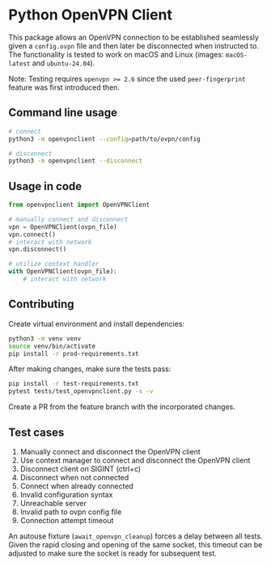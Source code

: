 # Python OpenVPN Client
This package allows an OpenVPN connection to be established
seamlessly given a `config.ovpn` file and then later be
disconnected when instructed to. The functionality is tested to
work on macOS and Linux (images: `macOS-latest` and `ubuntu-24.04`).

Note: Testing requires `openvpn >= 2.6` since the used `peer-fingerprint`
feature was first introduced then.

## Command line usage
```bash
# connect
python3 -m openvpnclient --config=path/to/ovpn/config

# disconnect
python3 -m openvpnclient --disconnect
```

## Usage in code
```python
from openvpnclient import OpenVPNClient

# manually connect and disconnect
vpn = OpenVPNClient(ovpn_file)
vpn.connect()
# interact with network
vpn.disconnect()

# utilize context handler
with OpenVPNClient(ovpn_file):
    # interact with network
```

## Contributing
Create virtual environment and install dependencies:
```bash
python3 -m venv venv
source venv/bin/activate
pip install -r prod-requirements.txt
```

After making changes, make sure the tests pass:
```bash
pip install -r test-requirements.txt
pytest tests/test_openvpnclient.py -s -v
```

Create a PR from the feature branch with the incorporated
changes.

## Test cases
1. Manually connect and disconnect the OpenVPN client
1. Use context manager to connect and disconnect the OpenVPN client
1. Disconnect client on SIGINT (ctrl+c)
1. Disconnect when not connected
1. Connect when already connected
1. Invalid configuration syntax
1. Unreachable server
1. Invalid path to ovpn config file
1. Connection attempt timeout

An autouse fixture (`await_openvpn_cleanup`) forces a delay between
all tests. Given the rapid closing and opening of the same socket, this
timeout can be adjusted to make sure the socket is ready for
subsequent test.
